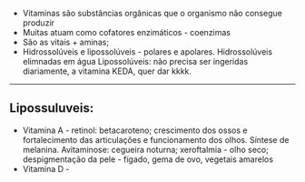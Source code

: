 - Vitaminas são substâncias orgânicas que o organismo não consegue produzir 
- Muitas atuam como cofatores enzimáticos - coenzimas
- São as vitais + aminas; 
- Hidrossolúveis e lipossolúveis - polares e apolares. 
Hidrossolúveis elimnadas em água
Lipossolúveis: não precisa ser ingeridas diariamente, a vitamina KEDA, quer dar kkkk. 

---
## Lipossuluveis:

- Vitamina A - retinol: betacaroteno; crescimento dos ossos e fortalecimento das articulações e funcionamento dos olhos. Síntese de melanina. Avitaminose: cegueira noturna; xeroftalmia - olho seco; despigmentação da pele - fígado, gema de ovo, vegetais amarelos
- Vitamina D - 
